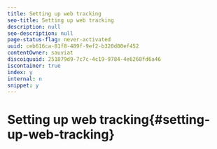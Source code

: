 ```yaml
---
title: Setting up web tracking
seo-title: Setting up web tracking
description: null
seo-description: null
page-status-flag: never-activated
uuid: ceb616ca-81f8-489f-9ef2-b320d80ef452
contentOwner: sauviat
discoiquuid: 251879d9-7c7c-4c19-9784-4e6268fd6a46
iscontainer: true
index: y
internal: n
snippet: y
---
```


# Setting up web tracking{#setting-up-web-tracking}

